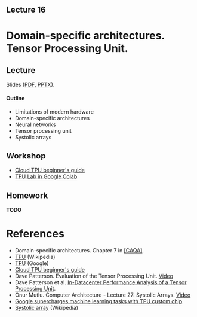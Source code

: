 Lecture 16
---

# Domain-specific architectures. Tensor Processing Unit.

## Lecture

Slides ([PDF](CA_Lecture_16.pdf), [PPTX](CA_Lecture_16.pptx)).

#### Outline

* Limitations of modern hardware
* Domain-specific architectures
* Neural networks 
* Tensor processing unit
* Systolic arrays

## Workshop

* [Cloud TPU beginner's guide](https://cloud.google.com/tpu/docs/beginners-guide)
* [TPU Lab in Google Colab](https://colab.research.google.com/notebooks/tpu.ipynb)

## Homework

__TODO__

# References

* Domain-specific architectures. Chapter 7 in [[CAQA]](../../books.md).
* [TPU](https://en.wikipedia.org/wiki/Tensor_Processing_Unit) (Wikipedia)
* [TPU](https://cloud.google.com/tpu) (Google)
* [Cloud TPU beginner's guide](https://cloud.google.com/tpu/docs/beginners-guide)
* Dave Patterson. Evaluation of the Tensor Processing Unit. [Video](https://youtu.be/fhHAArxwzvQ)
* Dave Patterson et al. [In-Datacenter Performance Analysis of a Tensor Processing Unit​](https://arxiv.org/pdf/1704.04760.pdf).
* Onur Mutlu. Computer Architecture - Lecture 27: Systolic Arrays. [Video](https://youtu.be/8zbh4gWGa7I)
* [Google supercharges machine learning tasks with TPU custom chip](
  https://cloud.google.com/blog/products/gcp/google-supercharges-machine-learning-tasks-with-custom-chip)
* [Systolic array](https://en.wikipedia.org/wiki/Systolic_array) (Wikipedia)
